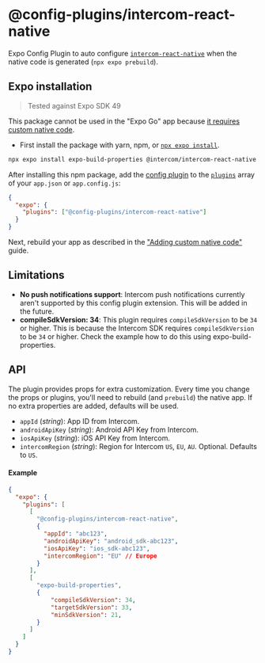 # @config-plugins/intercom-react-native

Expo Config Plugin to auto configure [`intercom-react-native`](https://www.npmjs.com/package/@intercom/intercom-react-native) when the native code is generated (`npx expo prebuild`).

## Expo installation

> Tested against Expo SDK 49

This package cannot be used in the "Expo Go" app because [it requires custom native code](https://docs.expo.io/workflow/customizing/).

- First install the package with yarn, npm, or [`npx expo install`](https://docs.expo.io/workflow/expo-cli/#expo-install).

```sh
npx expo install expo-build-properties @intercom/intercom-react-native @config-plugins/intercom-react-native
```

After installing this npm package, add the [config plugin](https://docs.expo.io/guides/config-plugins/) to the [`plugins`](https://docs.expo.io/versions/latest/config/app/#plugins) array of your `app.json` or `app.config.js`:

```json
{
  "expo": {
    "plugins": ["@config-plugins/intercom-react-native"]
  }
}
```

Next, rebuild your app as described in the ["Adding custom native code"](https://docs.expo.io/workflow/customizing/) guide.

## Limitations

- **No push notifications support**: Intercom push notifications currently aren't supported by this config plugin extension. This will be added in the future.
- **compileSdkVersion: 34**: This plugin requires `compileSdkVersion` to be `34` or higher. This is because the Intercom SDK requires `compileSdkVersion` to be `34` or higher. Check the example how to do this using expo-build-properties.

## API

The plugin provides props for extra customization. Every time you change the props or plugins, you'll need to rebuild (and `prebuild`) the native app. If no extra properties are added, defaults will be used.

- `appId` (_string_): App ID from Intercom.
- `androidApiKey` (_string_): Android API Key from Intercom.
- `iosApiKey` (_string_): iOS API Key from Intercom.
- `intercomRegion` (_string_): Region for Intercom `US`, `EU`, `AU`. Optional. Defaults to `US`.

#### Example

```json
{
  "expo": {
    "plugins": [
      [
        "@config-plugins/intercom-react-native",
        {
          "appId": "abc123",
          "androidApiKey": "android_sdk-abc123",
          "iosApiKey": "ios_sdk-abc123",
          "intercomRegion": "EU" // Europe
        }
      ],
      [
        "expo-build-properties",
        {
            "compileSdkVersion": 34,
            "targetSdkVersion": 33,
            "minSdkVersion": 21,
        }
      ]
    ]
  }
}
```
